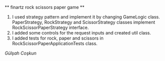 
** finartz rock scissors paper game **

1. I used strategy pattern and implement it by changing GameLogic class. PaperStrategy, RockStrategy and ScissorStrategy classes implement RockScissorPaperStrategy interface.
2. I added some controls for the request inputs and created util class.
3. I added tests for rock, paper and scissors in RockScissorPaperApplicationTests class.

*Gülşah Coşkun*